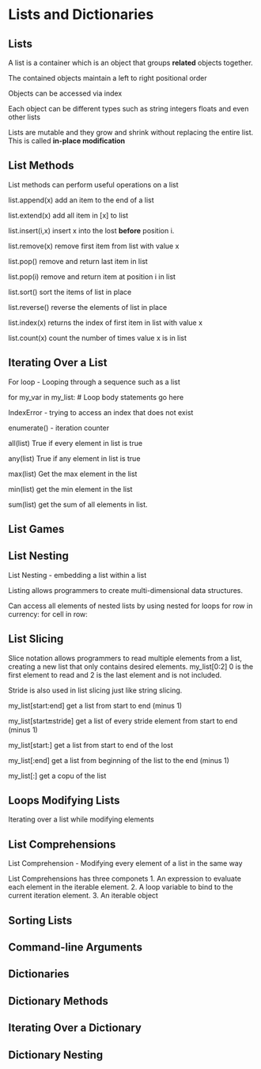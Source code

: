 # Lists and Dictionaries

## Lists

A list is a container which is an object that groups **related** objects together.

The contained objects maintain a left to right positional order

Objects can be accessed via index

Each object can be different types such as string integers floats and even other lists

Lists are mutable and they grow and shrink without replacing the entire list. This is called **in-place modification**

## List Methods

List methods can perform useful operations on a list

list.append(x) add an item to the end of a list

list.extend(x) add all item in [x] to list

list.insert(i,x) insert x into the lost **before** position i.

list.remove(x) remove first item from list with value x

list.pop() remove and return last item in list

list.pop(i) remove and return item at position i in list

list.sort() sort the items of list in place

list.reverse() reverse the elements of list in place

list.index(x) returns the index of first item in list with value x

list.count(x) count the number of times value x is in list

## Iterating Over a List

For loop  - Looping through a sequence such as a list

for my_var in my_list:
    # Loop body statements go here

IndexError - trying to access an index that does not exist 

enumerate() - iteration counter

all(list) True if every element in list is true

any(list) True if any element in list is true

max(list) Get the max element in the list

min(list) get the min element in the list

sum(list) get the sum of all elements in list.

## List Games

## List Nesting

List Nesting - embedding a list within a list

Listing allows programmers to create multi-dimensional data structures. 

Can access all elements of nested lists by using nested for loops
for row in currency:
    for cell in row:

## List Slicing

Slice notation allows programmers to read multiple elements from a list, creating a new list that only contains desired elements.
my_list[0:2] 0 is the first element to read and 2 is the last element and is not included.

Stride is also used in list slicing just like string slicing.

my_list[start:end] get a list from start to end (minus 1)

my_list[start:end:stride] get a list of every stride element from start to end (minus 1)

my_list[start:] get a list from start to end of the lost

my_list[:end] get a list from beginning of the list to the end (minus 1)

my_list[:] get a copu of the list

## Loops Modifying Lists

Iterating over a list while modifying elements

## List Comprehensions

List Comprehension - Modifying every element of a list in the same way

List Comprehensions has three componets
    1. An expression to evaluate each element in the iterable element.
    2. A loop variable to bind to the current iteration element.
    3. An iterable object

## Sorting Lists

## Command-line Arguments

## Dictionaries

## Dictionary Methods

## Iterating Over a Dictionary

## Dictionary Nesting


